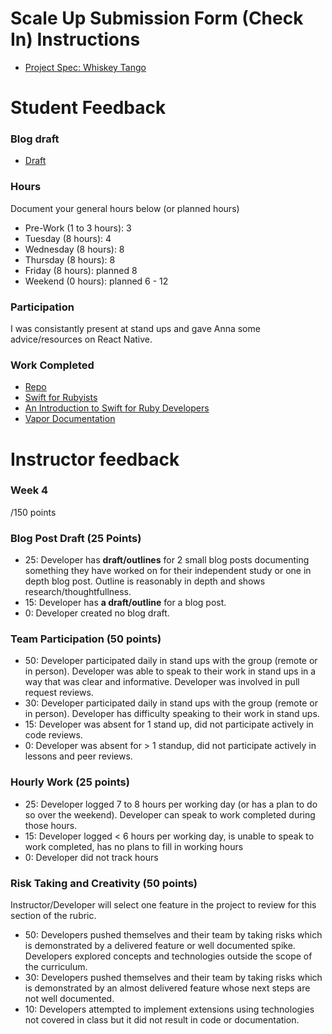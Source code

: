 # Scale Up Submission Form (Check In) Instructions

- [Project Spec: Whiskey Tango](https://github.com/turingschool/lesson_plans/blob/master/ruby_04-apis_and_scalability/independent_study_project.markdown)

# Student Feedback

### Blog draft

- [Draft](https://gist.github.com/Riizu/f89abdf004d3525903453e471492e9f3)

### Hours

Document your general hours below (or planned hours)

- Pre-Work (1 to 3 hours): 3
- Tuesday (8 hours): 4
- Wednesday (8 hours): 8
- Thursday (8 hours): 8
- Friday (8 hours): planned 8
- Weekend (0 hours): planned 6 - 12

### Participation

I was consistantly present at stand ups and gave Anna some advice/resources on React Native.

### Work Completed

* [Repo](https://github.com/Riizu/race_condition)
* [Swift for Rubyists](https://realm.io/news/swift-for-rubyists/)
* [An Introduction to Swift for Ruby Developers](http://www.aidanf.net/posts/an-introduction-to-swift-for-ruby-developers)
* [Vapor Documentation](https://vapor.github.io/documentation)

# Instructor feedback

### Week 4

/150 points

### Blog Post Draft (25 Points)  

  * 25: Developer has **draft/outlines** for 2 small blog posts documenting something they have worked on for their independent study or one in depth blog post. Outline is reasonably in depth and shows research/thoughtfullness.
  * 15: Developer has **a draft/outline** for a blog post.
  * 0: Developer created no blog draft.

### Team Participation (50 points)

  * 50: Developer participated daily in stand ups with the group (remote or in person). Developer was able to speak to their work in stand ups in a way that was clear and informative. Developer was involved in pull request reviews.
  * 30: Developer participated daily in stand ups with the group (remote or in person). Developer has difficulty speaking to their work in stand ups.
  * 15: Developer was absent for 1 stand up, did not participate actively in code reviews.
  * 0: Developer was absent for > 1 standup, did not participate actively in lessons and peer reviews.

### Hourly Work (25 points)

  * 25: Developer logged 7 to 8 hours per working day (or has a plan to do so over the weekend). Developer can speak to work completed during those hours.
  * 15: Developer logged < 6 hours per working day, is unable to speak to work completed, has no plans to fill in working hours
  * 0: Developer did not track hours

### Risk Taking and Creativity (50 points)

Instructor/Developer will select one feature in the project to review for this section of the rubric.

  * 50: Developers pushed themselves and their team by taking risks which is demonstrated by a delivered feature or well documented spike. Developers explored concepts and technologies outside the scope of the curriculum.
  * 30: Developers pushed themselves and their team by taking risks which is demonstrated by an almost delivered feature whose next steps are not well documented.
  * 10: Developers attempted to implement extensions using technologies not covered in class but it did not result in code or documentation.
